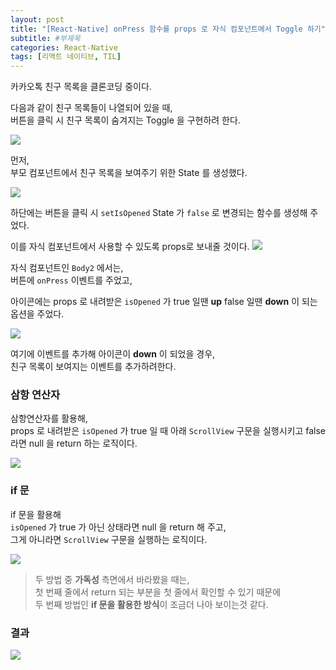 ```yaml
---
layout: post
title: "[React-Native] onPress 함수를 props 로 자식 컴포넌트에서 Toggle 하기"
subtitle: #부제목
categories: React-Native
tags: [리액트 네이티브, TIL]
---
```


카카오톡 친구 목록을 클론코딩 중이다.<br>

다음과 같이 친구 목록들이 나열되어 있을 때,<br>
버튼을 클릭 시 친구 목록이 숨겨지는 Toggle 을 구현하려 한다.

![](https://img1.daumcdn.net/thumb/R1280x0/?scode=mtistory2&fname=https%3A%2F%2Fblog.kakaocdn.net%2Fdn%2Fb0G3Xn%2Fbtr0Axq7dHE%2FGzZQnksPadQ7YgeJUjEB70%2Fimg.jpg)

먼저,<br>
부모 컴포넌트에서 친구 목록을 보여주기 위한 State 를 생성했다.

![](https://img1.daumcdn.net/thumb/R1280x0/?scode=mtistory2&fname=https%3A%2F%2Fblog.kakaocdn.net%2Fdn%2Fbw7Wjr%2Fbtr0DWjxthe%2F1B1bt9Y3R7pijHKfzb05Uk%2Fimg.png)

하단에는 버튼을 클릭 시 `setIsOpened` State 가 `false` 로 변경되는 함수를 생성해 주었다.

이를 자식 컴포넌트에서 사용할 수 있도록 props로 보내줄 것이다.
![](https://img1.daumcdn.net/thumb/R1280x0/?scode=mtistory2&fname=https%3A%2F%2Fblog.kakaocdn.net%2Fdn%2FpVY6E%2Fbtr0IFui2TW%2FGDCm6EcuA1hNSrza9UaYFk%2Fimg.png)

자식 컴포넌트인 `Body2` 에서는,<br>
버튼에 `onPress` 이벤트를 주었고,<br>

아이콘에는
props 로 내려받은 `isOpened` 가 true 일땐 **up** false 일땐 **down** 이 되는 옵션을 주었다.

![](https://img1.daumcdn.net/thumb/R1280x0/?scode=mtistory2&fname=https%3A%2F%2Fblog.kakaocdn.net%2Fdn%2Fb4zqbp%2Fbtr0ANHqhgu%2FRsbfeItPmuoqyLg6rpPNd1%2Fimg.png)

여기에 이벤트를 추가해 아이콘이 **down** 이 되었을 경우,<br>
친구 목록이 보여지는 이벤트를 추가하려한다.

### 삼항 연산자
삼항연산자를 활용해,<br>
props 로 내려받은 `isOpened` 가 true 일 때 아래 `ScrollView` 구문을 실행시키고 false 라면 null 을 return 하는 로직이다.

![](https://img1.daumcdn.net/thumb/R1280x0/?scode=mtistory2&fname=https%3A%2F%2Fblog.kakaocdn.net%2Fdn%2FcysLLd%2Fbtr0H7kiTOg%2FogVpgJjV0abW1Lww8STwTk%2Fimg.png)

### if 문

if 문을 활용해<br>
`isOpened` 가 true 가 아닌 상태라면 null 을 return 해 주고,<br>
그게 아니라면 `ScrollView` 구문을 실행하는 로직이다.

![](https://img1.daumcdn.net/thumb/R1280x0/?scode=mtistory2&fname=https%3A%2F%2Fblog.kakaocdn.net%2Fdn%2Fc1oxBb%2Fbtr0AxYYZKJ%2Fn9CMcgzPVwSQ2WiZ7GFblk%2Fimg.png)

> 두 방법 중 **가독성** 측면에서 바라봤을 때는,<br>
첫 번째 줄에서 return 되는 부분을 첫 줄에서 확인할 수 있기 때문에<br>
두 번째 방법인 **if 문을 활용한 방식**이 조금더 나아 보이는것 같다.

### 결과

![](https://blog.kakaocdn.net/dn/tD0P4/btr0KSmpxMf/tfirmXeAx0KBmXy4esm9UK/img.gif)